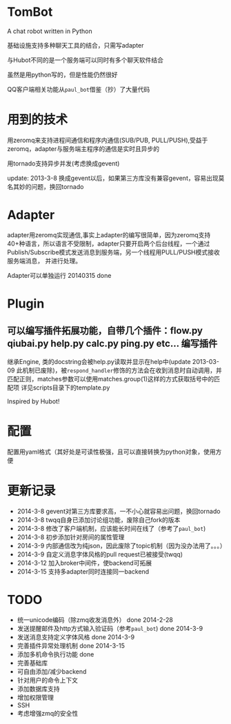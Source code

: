 TomBot
=================
A chat robot written in Python

基础设施支持多种聊天工具的结合，只需写adapter

与Hubot不同的是一个服务端可以同时有多个聊天软件结合

虽然是用python写的，但是性能仍然很好

QQ客户端相关功能从`paul_bot`借鉴（抄）了大量代码

用到的技术
=================
用zeromq来支持进程间通信和程序内通信(SUB/PUB, PULL/PUSH),受益于zeromq，adapter与服务端主程序的通信是实时且异步的

用tornado支持异步并发(考虑换成gevent)

update: 2013-3-8 换成gevent以后，如果第三方库没有兼容gevent，容易出现莫名其妙的问题，换回tornado

Adapter
=================
adapter用zeromq实现通信,事实上adapter的编写很简单，因为zeromq支持40+种语言，所以语言不受限制，adapter只要开启两个后台线程，一个通过Publish/Subscribe模式发送消息到服务端，另一个线程用PULL/PUSH模式接收服务端消息， 并进行处理。

Adapter可以单独运行 20140315 done

Plugin
=================
可以编写插件拓展功能，自带几个插件：flow.py qiubai.py help.py calc.py ping.py etc...
编写插件
----------
继承Engine, 类的docstring会被help.py读取并显示在help中(update 2013-03-09 此机制已废除)，被`respond_handler`修饰的方法会在收到消息时自动调用，并匹配正则，matches参数可以使用matches.group(1)这样的方式获取括号中的匹配项
详见scripts目录下的template.py

Inspired by Hubot!

配置
===============
配置用yaml格式（其好处是可读性极强，且可以直接转换为python对象，使用方便

更新记录
===============
 * 2014-3-8 gevent对第三方库要求高，一不小心就容易出问题，换回tornado
 * 2014-3-8 twqq自身已添加讨论组功能，废除自己fork的版本
 * 2014-3-8 修改了客户端机制，应该能长时间在线了（参考了`paul_bot`)
 * 2014-3-8 初步添加针对房间的属性管理
 * 2014-3-9 内部通信改为纯json，因此废除了topic机制（因为没办法用了。。。）
 * 2014-3-9 自定义消息字体风格的pull request已被接受(twqq)
 * 2014-3-12 加入broker中间件，使backend可拓展
 * 2014-3-15 支持多adapter同时连接同一backend

TODO
==============
 * 统一unicode编码（除zmq收发消息外） done 2014-2-28
 * 发送提醒邮件及http方式输入验证码（参考`paul_bot`) done 2014-3-9
 * 发送消息支持定义字体风格 done 2014-3-9
 * 完善插件异常处理机制 done 2014-3-15
 * 添加多机命令执行功能 done
 * 完善基础库
 * 可自由添加/减少backend
 * 针对用户的命令上下文
 * 添加数据库支持
 * 增加权限管理
 * SSH
 * 考虑增强zmq的安全性
